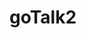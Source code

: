 # goTalk2 
<!--[![Build Status](https://travis-ci.org/alvindaiyan/goTalk2.svg?branch=master)](https://travis-ci.org/alvindaiyan/goTalk2)-->


